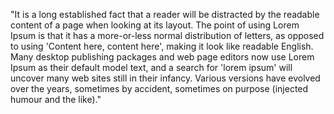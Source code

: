 "It is a long established fact that a reader will be distracted by
the readable content of a page when looking at its layout. The point
of using Lorem Ipsum is that it has a more-or-less normal distribution
of letters, as opposed to using 'Content here, content here', making
it look like readable English. Many desktop publishing packages and
web page editors now use Lorem Ipsum as their default model text, and
a search for 'lorem ipsum' will uncover many web sites still in their
infancy. Various versions have evolved over the years, sometimes by
accident, sometimes on purpose (injected humour and the like)."